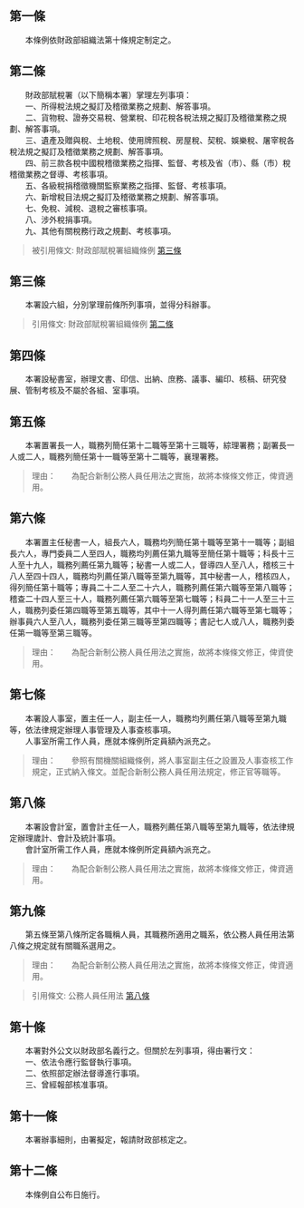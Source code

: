 第一條 
-------
　　本條例依財政部組織法第十條規定制定之。  


第二條 
-------
　　財政部賦稅署（以下簡稱本署）掌理左列事項：  
　　一、所得稅法規之擬訂及稽徵業務之規劃、解答事項。  
　　二、貨物稅、證券交易稅、營業稅、印花稅各稅法規之擬訂及稽徵業務之規劃、解答事項。  
　　三、遺產及贈與稅、土地稅、使用牌照稅、房屋稅、契稅、娛樂稅、屠宰稅各稅法規之擬訂及稽徵業務之規劃、解答事項。  
　　四、前三款各稅中國稅稽徵業務之指揮、監督、考核及省（市）、縣（市）稅稽徵業務之督導、考核事項。  
　　五、各級稅捐稽徵機關監察業務之指揮、監督、考核事項。  
　　六、新增稅目法規之擬訂及稽徵業務之規劃、解答事項。  
　　七、免稅、減稅、退稅之審核事項。  
　　八、涉外稅捐事項。  
　　九、其他有關稅務行政之規劃、考核事項。  
> 被引用條文: 財政部賦稅署組織條例 [第三條](../../人事其他/組織編制/財政部賦稅署組織條例.md#第三條-)



第三條 
-------
　　本署設六組，分別掌理前條所列事項，並得分科辦事。  
> 引用條文: 財政部賦稅署組織條例 [第二條](../../人事其他/組織編制/財政部賦稅署組織條例.md#第二條-)



第四條 
-------
　　本署設秘書室，辦理文書、印信、出納、庶務、議事、編印、核稿、研究發展、管制考核及不屬於各組、室事項。  


第五條 
-------
　　本署置署長一人，職務列簡任第十二職等至第十三職等，綜理署務；副署長一人或二人，職務列簡任第十一職等至第十二職等，襄理署務。  
> 理由：　　為配合新制公務人員任用法之實施，故將本條條文修正，俾資適用。



第六條 
-------
　　本署置主任秘書一人，組長六人，職務均列簡任第十職等至第十一職等；副組長六人，專門委員二人至四人，職務均列薦任第九職等至簡任第十職等；科長十三人至十九人，職務列薦任第九職等；秘書一人或二人，督導四人至八人，稽核三十八人至四十四人，職務均列薦任第八職等至第九職等，其中秘書一人，稽核四人，得列簡任第十職等；專員二十二人至二十六人，職務列薦任第六職等至第八職等；稽查二十四人至三十人，職務列薦任第六職等至第七職等；科員二十一人至三十三人，職務列委任第四職等至第五職等，其中十一人得列薦任第六職等至第七職等；辦事員六人至八人，職務列委任第三職等至第四職等；書記七人或八人，職務列委任第一職等至第三職等。  
> 理由：　　為配合新制公務人員任用法之實施，故將本條條文修正，俾資使用。



第七條 
-------
　　本署設人事室，置主任一人，副主任一人，職務均列薦任第八職等至第九職等，依法律規定辦理人事管理及人事查核事項。  
　　人事室所需工作人員，應就本條例所定員額內派充之。  
> 理由：　　參照有關機關組織條例，將人事室副主任之設置及人事查核工作規定，正式納入條文。並配合新制公務人員任用法規定，修正官等職等。



第八條 
-------
　　本署設會計室，置會計主任一人，職務列薦任第八職等至第九職等，依法律規定辦理歲計、會計及統計事項。  
　　會計室所需工作人員，應就本條例所定員額內派充之。  
> 理由：　　為配合新制公務人員任用法之實施，故將本條條文修正，俾資適用。



第九條 
-------
　　第五條至第八條所定各職稱人員，其職務所適用之職系，依公務人員任用法第八條之規定就有關職系選用之。  
> 理由：　　為配合新制公務人員任用法之實施，故將本條條文修正，俾資適用。

> 引用條文: 公務人員任用法 [第八條](../../考試/任免升遷/公務人員任用法.md#第八條-職系說明書)



第十條 
-------
　　本署對外公文以財政部名義行之。但關於左列事項，得由署行文：  
　　一、依法令應行監督執行事項。  
　　二、依照部定辦法督導進行事項。  
　　三、曾經報部核准事項。  


第十一條 
---------
　　本署辦事細則，由署擬定，報請財政部核定之。  


第十二條 
---------
　　本條例自公布日施行。